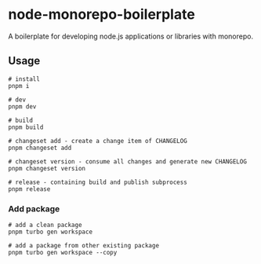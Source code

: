 # node-monorepo-boilerplate

A boilerplate for developing node.js applications or libraries with monorepo.

## Usage

```shell
# install
pnpm i

# dev
pnpm dev

# build
pnpm build

# changeset add - create a change item of CHANGELOG
pnpm changeset add

# changeset version - consume all changes and generate new CHANGELOG
pnpm changeset version

# release - containing build and publish subprocess
pnpm release
```

### Add package

```shell
# add a clean package
pnpm turbo gen workspace

# add a package from other existing package
pnpm turbo gen workspace --copy
```
